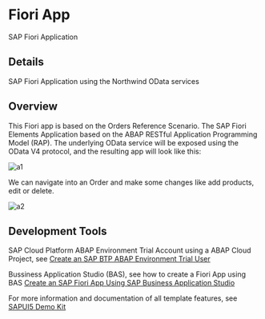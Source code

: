 # Fiori App
SAP Fiori Application

## Details
SAP Fiori Application using the Northwind OData services

## Overview
This Fiori app is based on the Orders Reference Scenario.
The SAP Fiori Elements Application based on the ABAP RESTful Application Programming Model (RAP). The underlying OData service will be exposed using the OData V4 protocol, and the resulting app will look like this:

![a1](https://user-images.githubusercontent.com/88145246/158618160-a3aaf772-4780-47fd-b2a7-45b1a2788f77.png)

We can navigate into an Order and make some changes like add products, edit or delete.

![a2](https://user-images.githubusercontent.com/88145246/158618979-2728a22c-7fac-45be-8dfa-838a26db5764.png)

## Development Tools
SAP Cloud Platform ABAP Environment Trial Account using a ABAP Cloud Project, see [Create an SAP BTP ABAP Environment Trial User](https://developers.sap.com/tutorials/abap-environment-trial-onboarding.html)

Bussiness Application Studio (BAS), see how to create a Fiori App using BAS [Create an SAP Fiori App Using SAP Business Application Studio](https://developers.sap.com/tutorials/appstudio-fioriapps-create.html)


For more information and documentation of all template features, see [SAPUI5 Demo Kit](https://sapui5.hana.ondemand.com/#/topic/a460a7348a6c431a8bd967ab9fb8d918)
